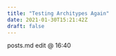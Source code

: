 ```yaml
---
title: "Testing Architypes Again"
date: 2021-01-30T15:21:42Z
draft: false
---
```

posts.md
edit @ 16:40